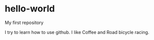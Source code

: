 # hello-world
My first repository 

I try to learn how to use github.
I like Coffee and Road bicycle racing.
